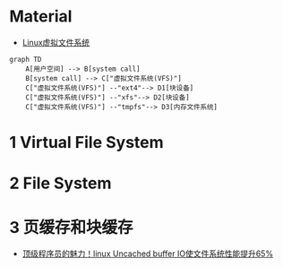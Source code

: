 # Material

-   [Linux虚拟文件系统](http://ilinuxkernel.com/?p=1812) 

```mermaid
graph TD
    A[用户空间] --> B[system call]
    B[system call] --> C["虚拟文件系统(VFS)"]
    C["虚拟文件系统(VFS)"] --"ext4"--> D1[块设备]
    C["虚拟文件系统(VFS)"] --"xfs"--> D2[块设备]
    C["虚拟文件系统(VFS)"] --"tmpfs"--> D3[内存文件系统]
```

# 1 Virtual File System



# 2 File System



# 3 页缓存和块缓存

-   [顶级程序员的魅力！linux Uncached buffer IO使文件系统性能提升65%](https://zhuanlan.zhihu.com/p/7485748615) 







